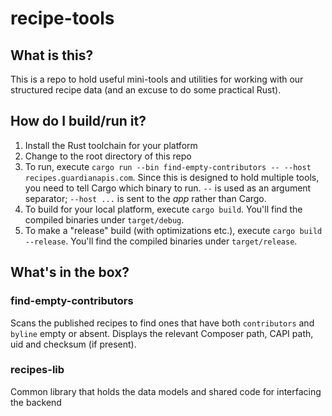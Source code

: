 # recipe-tools

## What is this?

This is a repo to hold useful mini-tools and utilities for working with our structured recipe data (and an excuse to do some practical Rust).

## How do I build/run it?

1. Install the Rust toolchain for your platform
2. Change to the root directory of this repo
3. To run, execute `cargo run --bin find-empty-contributors -- --host recipes.guardianapis.com`.  Since this is designed to hold
multiple tools, you need to tell Cargo which binary to run.  `--` is used as an argument separator; `--host ...` is sent to the _app_ rather than Cargo.
4. To build for your local platform, execute `cargo build`.  You'll find the compiled binaries under `target/debug`.
5. To make a "release" build (with optimizations etc.), execute `cargo build --release`. You'll find the compiled binaries under `target/release`.

## What's in the box?

### find-empty-contributors

Scans the published recipes to find ones that have both `contributors` and `byline` empty or absent.  Displays the relevant Composer path,
CAPI path, uid and checksum (if present).


### recipes-lib

Common library that holds the data models and shared code for interfacing the backend